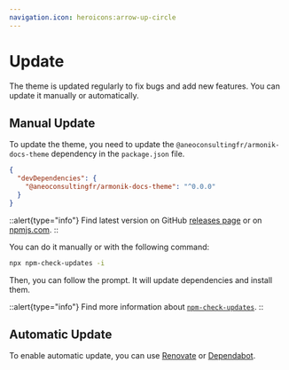 ```yaml
---
navigation.icon: heroicons:arrow-up-circle
---
```


# Update

The theme is updated regularly to fix bugs and add new features. You can update it manually or automatically.

## Manual Update

To update the theme, you need to update the `@aneoconsultingfr/armonik-docs-theme` dependency in the `package.json` file.

```json
{
  "devDependencies": {
    "@aneoconsultingfr/armonik-docs-theme": "^0.0.0"
  }
}
```

::alert{type="info"}
Find latest version on GitHub [releases page](https://github.com/aneoconsulting/armonik-docs-theme/releases) or on [npmjs.com](https://www.npmjs.com/package/@aneoconsultingfr/armonik-docs-theme).
::

You can do it manually or with the following command:

```bash
npx npm-check-updates -i
```


Then, you can follow the prompt. It will update dependencies and install them.

::alert{type="info"}
Find more information about [`npm-check-updates`](https://www.npmjs.com/package/npm-check-updates).
::

## Automatic Update

To enable automatic update, you can use [Renovate](https://renovatebot.com/) or [Dependabot](https://dependabot.com/).
